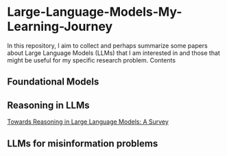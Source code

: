 # Large-Language-Models-My-Learning-Journey
In this repository, I aim to collect and perhaps summarize some papers about Large Language Models (LLMs) that I am interested in and those that might be useful for my specific research problem. 
Contents
## Foundational Models
## Reasoning in LLMs

[Towards Reasoning in Large Language Models: A Survey](https://arxiv.org/abs/2212.10403)
## LLMs for misinformation problems
